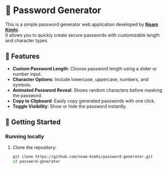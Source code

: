 # 🔐 Password Generator
This is a simple password generator web application developed by [**Noam Kimhi**](https://github.com/noam-kimhi).  
It allows you to quickly create secure passwords with customizable length and character types.

## 🧩 Features
- **Custom Password Length**: Choose password length using a slider or number input.
- **Character Options**: Include lowercase, uppercase, numbers, and symbols.
- **Animated Password Reveal**: Shows random characters before masking the password.
- **Copy to Clipboard**: Easily copy generated passwords with one click.
- **Toggle Visibility**: Show or hide the password instantly.

## 🚀 Getting Started
### Running locally
1. Clone the repository:
   ```bash
   git clone https://github.com/noam-kimhi/password-generator.git
   cd password-generator
